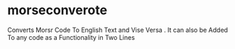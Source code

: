 # morseconverote
Converts Morsr Code To English Text and Vise Versa . It can also be Added To any code as a Functionality in Two Lines
